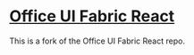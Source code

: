 # [Office UI Fabric React](http://dev.office.com/fabric)

This is a fork of the Office UI Fabric React repo.
   
